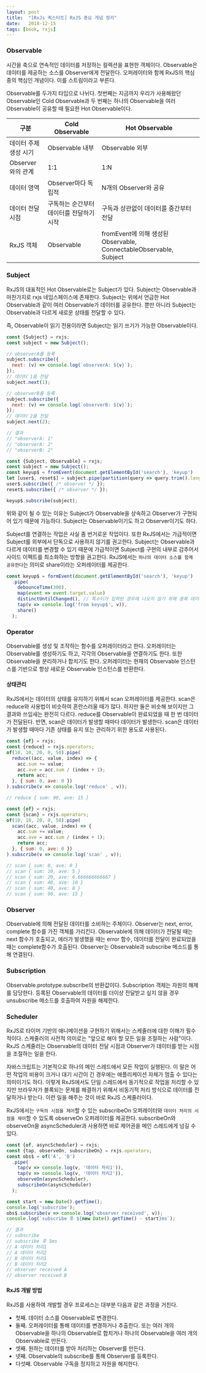 ```yaml
---
layout: post
title:  "[RxJs 퀵스타트] RxJS 중요 개념 정리"
date:   2018-12-15
tags: [book, rxjs]
---
```

### Observable
시간을 축으로 연속적인 데이터를 저장하는 컬렉션을 표현한 객체이다. Observable은 데이터를 제공하는 소스를 Observer에게 전달한다.
오퍼레이터와 함께 RxJS의 핵심중의 핵심인 개념이다. 이를 스트림이라고 부른다.

Observable를 두가지 타입으로 나뉘다. 첫번째는 지금까지 우리가 사용해왔던 Observable인 Cold Observable과
두 번째는 하나의 Observable을 여러 Observable이 공유할 때 필요한 Hot Observable이다.

| 구분                  | Cold Observable                          | Hot Observable                                                     |
|-----------------------|------------------------------------------|--------------------------------------------------------------------|
| 데이터 주제 생성 시기 | Observable 내부                          | Observable 외부                                                    |
| Observer와의 관계     | 1:1                                      | 1:N                                                                |
| 데이터 영역           | Observer마다 독립적                      | N개의 Observer와 공유                                              |
| 데이터 전달 시점      | 구독하는 순간부터 데이터를 전달하기 시작 | 구독과 상관없이 데이터를 중간부터 전달                             |
| RxJS 객체             | Observable                               | fromEvent에 의해 생성된 Observable, ConnectableObservable, Subject |

### Subject
RxJS의 대표적인 Hot Observable로는 Subject가 있다. Subject는 Observable과 마찬가지로 rxjs 네임스페이스에 존재한다.
Subject는 위에서 언급한 Hot Observable과 같이 여러 Observable가 데이터를 공유한다.
뿐만 아니라 Subject는 Observable과 다르게 새로운 상태를 전달할 수 있다.

즉, Observable이 읽기 전용이라면 Subject는 읽기 쓰기가 가능한 Observable이다.

```js
const {Subject} = rxjs;
const subject = new Subject();

// observerA를 등록
subject.subscribe({
  next: (v) => console.log(`observerA: ${v}`);
});
// 데이터 1을 전달
subject.next(1);

// observerB를 등록
subject.subscribe({
  next: (v) => console.log(`observerB: ${v}`);
});
// 데이터 2을 전달
subject.next(2);

// 결과
// "observerA: 1"
// "observerA: 2"
// "observerB: 2"
```

```js
const {Subject, Observable} = rxjs;
const subject = new Subject();
const keyup$ = fromEvent(document.getElementById('search'), 'keyup')
let [user$, reset$] = subject.pipe(partition(query => query.trim().length > 0));
user$.subscribe({ /* observer */ });
reset$.subscribe({ /* observer */ });

keyup$.subscribe(subject);
```

위와 같이 될 수 있는 이유는 Subject가 Observable을 상속하고 Observer가 구현되어 있기 때문에 가능하다. Subject는 Observable이기도 하고 Observer이기도 하다.

Subject를 연결하는 작업은 사실 좀 번거로운 작업이다. 또한 RxJS에서는 가급적이면 Subject를 외부에서 단독으로 사용하지 않기를 권고한다.
Subject는 Observable과 다르게 데이터를 변경할 수 있기 때문에 가급적이면 Subject를 구현의 내부로 감추어서 사이드 이펙트를 최소화하는 방향을 권고한다. RxJS에서는 `하나의 데이터 소스를 함께 공유한다`는 의미로 share이라는 오퍼레이터를 제공한다.

```js
const keyup$ = formEvent(document.getElementById('search'), 'keyup')
  .pipe(
    debounceTime(300),
    map(event => event.target.value)
    distinctUntilChanged(), // 특수티가 입력된 경우에 나오지 않기 위해 중복 데이터 처리
    tap(v => console.log('from keyup$', v)),
    share()
  );
```

### Operator
Observable를 생성 및 조작하는 함수를 오퍼레이터라고 한다. 오퍼레이터는 Observable를 생성하기도 하고, 각각의 Observable을 연결하기도 한다.
또한 Observable을 분리하거나 합치기도 한다. 오퍼레이터는 현재의 Observable 인스턴스를 기반으로 항상 새로운 Observable 인스턴스를 반환한다.

#### 상태관리
RxJS에서는 데이터의 상태를 유지하기 위해서 scan 오퍼레이터를 제공한다.
scan은 reduce와 사용법이 비슷하여 혼란스러울 때가 많다. 하지만 둘은 비슷해 보이지만 그 결과와 쓰임새는 완전히 다르다.
reduce를 Observable이 완료되었을 때 한 번 데이터가 전달된다. 반면, scan은 데이터가 발생할 때마다 데이터가 발생한다.
scan은 데이터가 발생할 때마다 기존 상태를 유지 또는 관리하기 위한 용도로 사용된다.

```js
const {of} = rxjs;
const {reduce} = rxjs.operators;
of(10, 10, 20, 0, 50).pipe(
  reduce((acc, value, index) => {
    acc.sum += value;
    acc.ave = acc.sum / (index + 1);
    return acc;
  }, { sum: 0, ave: 0 })
).subscribe(v => console.log('reduce' , v));

// reduce { sum: 90, ave: 15 }
```

```js
const {of} = rxjs;
const {scan} = rxjs.operators;
of(10, 10, 20, 0, 50).pipe(
  scan((acc, value, index) => {
    acc.sum += value;
    acc.ave = acc.sum / (index + 1);
    return acc;
  }, { sum: 0, ave: 0 })
).subscribe(v => console.log('scan' , v));

// scan { sum: 0, ave: 0 }
// scan { sum: 10, ave: 5 }
// scan { sum: 20, ave: 6.666666666667 }
// scan { sum: 40, ave: 10 }
// scan { sum: 40, ave: 8 }
// scan { sum: 90, ave: 15 }
```

### Observer
Observable에 의해 전달된 데이터를 소비하는 주체이다. Observer는 next, error, complete 함수를 가진 객체를 가리킨다.
Observable에 의해 데이터가 전달될 때는 next 함수가 호출되고, 에러가 발생했을 때는 error 함수,
데이터를 전달이 완료되었을 때는 complete함수가 호출된다. Observer는 Observable과 subscribe 메소드를 통해 연결된다.

### Subscription
Observable.prototype.subscribe의 반환값이다. Subscription 객체는 자원의 해제를 담당한다.
등록된 Observable의 데이터를 더이상 전달받고 싶지 않을 경우 unsubscribe 메소드를 호출하여 자원을 해제한다.

### Scheduler
RxJS로 타이머 기반의 애니메이션을 구현하기 위해서는 스케줄러에 대한 이해가 필수적이다. 스케줄러의 사전적 의미로는 "앞으로 해야 할 모든 일을 조절하는 사람"이다. RxJS 스케줄러는 Observable의 데이터 전달 시점과 Observer가 데이터를 받는 시점을 조절하는 일을 한다.

자바스크립트는 기본적으로 하나의 메인 스레드에서 모든 작업이 실행된다. 이 말은 어떤 작업의 비용이 크거나 대기 시간이 긴 경우에는
애플리케이션 자체가 멈출 수 있다는 의미이기도 하다. 이렇게 RxJS에서도 단일 스레드에서 동기적으로 작업을 처리할 수 있지만 브라우저가
블록되는 문제를 해결하기 위해서 비동기적 처리 방식으로 데이터를 전달하거나 받는다. 이런 일을 해주는 것이 바로 RxJS 스케줄러이다.

RxJS에서는 `구독의 시점을 제어`할 수 있는 subscribeOn 오퍼레이터와 `데이터 처리의 시점을 제어`할 수 있도록 observeOn 오퍼레이터를 제공한다. subscribeOn와 observeOn을 asyncScheduler과 사용하면 바로 제어권을 메인 스레드에게 넘길 수 있다.

```js
const {of, asyncScheduler} = rxjs;
const {tap, observeOn, subscribeOn} = rxjs.operators;
const obs$ = of('A', 'B')
  .pipe(
    tap(v => console.log(v, '데이터 처리1')),
    tap(v => console.log(v, '데이터 처리2')),
    observeOn(asyncScheduler),
    subscribeOn(asyncScheduler)
  );

const start = new Date().getTime();
console.log('subscribe');
obs$.subscribe(v => console.log('observer received', v));
console.log(`subscribe 후 ${new Date().getTime() - start}ms`);

// 결과
// subscribe
// subscribe 후 5ms
// A 데이터 처리1
// A 데이터 처리2
// B 데이터 처리1
// B 데이터 처리2
// observer received A
// observer received B
```

#### RxJS 개발 방법
RxJS를 사용하여 개발할 경우 프로세스는 대부분 다음과 같은 과정을 거친다.
- 첫째. 데이터 소스를 Observable로 변경한다.
- 둘째. 오퍼레이터를 통해 데이터를 변경하거나 추출한다. 또는 여러 개의 Observable을 하나의 Observable로 합치거나 하나의
Observable을 여러 개의 Observable로 만든다.
- 셋째. 원하는 데이터를 받아 처리하는 Observer를 만든다.
- 넷째. Observable의 subscribe를 통해 Observer를 등록한다.
- 다섯째. Observable 구독을 정지하고 자원을 해지한다.